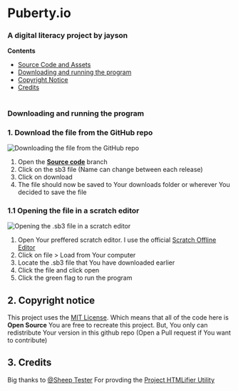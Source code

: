 # Puberty.io
### A digital literacy project by jayson

**Contents**
* [Source Code and Assets](https://github.com/iamjaysondt/puberty.io/tree/source-code)
* [Downloading and running the program](https://github.com/iamjaysondt/puberty.io#downloading-and-running-the-program)
* [Copyright Notice](https://github.com/iamjaysondt/puberty.io#2-copyright-notice)
* [Credits](https://github.com/iamjaysondt/puberty.io#3-credits)
#
### Downloading and running the program
### 1. Download the file from the GitHub repo

![Downloading the file from the GitHub repo](https://github.com/iamjaysondt/jayson-dl-project-t1/blob/main/Download%20file.gif)

1. Open the [**Source code**](https://github.com/iamjaysondt/jayson-dl-project-t1/tree/source-code) branch
2. Click on the sb3 file (Name can change between each release)
3. Click on download
4. The file should now be saved to Your downloads folder or wherever You decided to save the file

### 1.1 Opening the file in a scratch editor

![Opening the .sb3 file in a scratch editor](https://github.com/iamjaysondt/jayson-dl-project-t1/blob/main/Open%20file.gif)

1. Open Your preffered scratch editor. I use the official [Scratch Offline Editor](https://scratch.mit.edu/download)
3. Click on file > Load from Your computer
4. Locate the .sb3 file that You have downloaded earlier
5. Click the file and click open
6. Click the green flag to run the program

## 2. Copyright notice

This project uses the [MIT License](https://github.com/iamjaysondt/jayson-dl-project-t1/blob/main/LICENSE.md). Which means that all of the code here is **Open Source** You are free to recreate this project. But, You only can redistribute Your version in this github repo (Open a Pull request if You want to contribute)

## 3. Credits

Big thanks to [@Sheep Tester](https://github.com/SheepTester) For provding the [Project HTMLifier Utility](https://sheeptester.github.io/htmlifier/)
